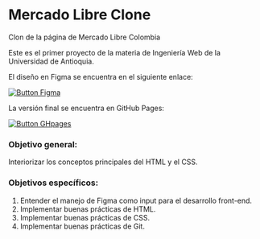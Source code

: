 # Mercado Libre Clone

Clon de la página de Mercado Libre Colombia

Este es el primer proyecto de la materia de Ingeniería Web de la Universidad de Antioquia.

El diseño en Figma se encuentra en el siguiente enlace:  

[![Button Figma]][Figma Link] 

La versión final se encuentra en GitHub Pages:

[![Button GHpages]][Link GHpages] 



### Objetivo general: 
Interiorizar los conceptos principales del HTML y el CSS.
### Objetivos específicos:
1. Entender el manejo de Figma como input para el desarrollo front-end.
2. Implementar buenas prácticas de HTML.
3. Implementar buenas prácticas de CSS.
4. Implementar buenas prácticas de Git.





<!----------------------------------------------------------------------------->
[Figma Link]: https://www.figma.com/file/FYuD55HvuhCwfqDnzxLAvY/Clon-MercadoLibre?node-id=0%3A1&t=Nv7K7lq1IaKykKbQ-1
[Button Figma]: https://img.shields.io/badge/Mockup-Figma-blueviolet?style=for-the-badge

[Button GHpages]: https://img.shields.io/badge/GitHub-Pages-blue?style=for-the-badge
[Link GHpages]: https://luismateoh.github.io/mercadolibre-clone/

